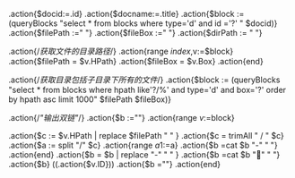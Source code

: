 .action{$docid:=.id}
.action{$docname:=.title}
.action{$block := (queryBlocks "select * from blocks where type='d' and id ='?' "  $docid)}
.action{$filePath :=" "}
.action{$fileBox :=" "}
.action{$dirPath := " "}

.action{/*获取文件的目录路径*/}
	.action{range $index,$v:=$block}
		.action{$filePath = $v.HPath}
		.action{$fileBox =  $v.Box}
	.action{end}
	
.action{/*获取目录包括子目录下所有的文件*/}
	.action{$block := (queryBlocks "select * from blocks where hpath like'?/%' and type='d' and box='?' order by hpath asc limit 1000"  $filePath  $fileBox)}

.action{/*"输出双链"*/}
	.action{$b :=""}
	.action{range $v:=$block}

  .action{$c := $v.HPath | replace $filePath " " }
  .action{$c  = trimAll " / " $c}
	.action{$a := split "/" $c}
	.action{range $a1:=$a}
 	.action{$b =cat $b "-" " "}
	.action{end} 
  .action{$b = $b | replace "-" " " }
  .action{$b =cat $b "📙" " "}
.action{$b} ((.action{$v.ID}))
.action{$b =""}
.action{end}

